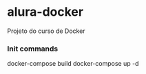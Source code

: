 # alura-docker
Projeto do curso de Docker

<h3>Init commands</h3>
docker-compose build
docker-compose up -d